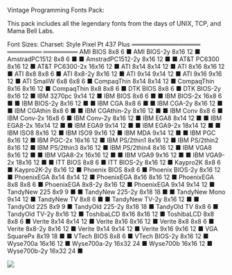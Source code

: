 Vintage Programming Fonts Pack:

This pack includes all the legendary fonts from the days of UNIX, TCP, and Mama Bell Labs. 

Font             Sizes:   Charset:
Style            Pixel Pt 437 Plus
════════════════ ════════ ════════
AMI BIOS         8x8    6  ■
AMI BIOS-2y      8x16  12  ■
AmstradPC1512    8x8    6  ■   ■
AmstradPC1512-2y 8x16  12  ■   ■
AT&T PC6300      8x16  12  ■
AT&T PC6300-2x   16x16 12  ■
ATI 8x14         8x14  12  ■
ATI 8x16         8x16  12  ■
ATI 8x8          8x8    6  ■
ATI 8x8-2y       8x16  12  ■
ATI 9x14         9x14  12  ■
ATI 9x16         9x16  12  ■
ATI SmallW 6x8   6x8    6  ■
CompaqThin 8x14  8x14  12  ■
CompaqThin 8x16  8x16  12  ■
CompaqThin 8x8   8x8    6  ■
DTK BIOS         8x8    6  ■
DTK BIOS-2y      8x16  12  ■
IBM 3270pc       9x14  12  ■
IBM BIOS         8x8    6  ■   ■
IBM BIOS-2x      16x8   6  ■   ■
IBM BIOS-2y      8x16  12  ■   ■
IBM CGA          8x8    6  ■   ■
IBM CGA-2y       8x16  12  ■   ■
IBM CGAthin      8x8    6  ■   ■
IBM CGAthin-2y   8x16  12  ■   ■
IBM Conv         8x8    6  ■
IBM Conv-2x      16x8   6  ■
IBM Conv-2y      8x16  12  ■
IBM EGA8         8x14  12  ■   ■
IBM EGA8-2x      16x14 12  ■   ■
IBM EGA9         9x14  12  ■   ■
IBM EGA9-2x      18x14 12  ■   ■
IBM ISO8         8x16  12  ■
IBM ISO9         9x16  12  ■
IBM MDA          9x14  12  ■   ■
IBM PGC          8x16  12  ■
IBM PGC-2x       16x16 12  ■
IBM PS/2thin1    8x16  12  ■
IBM PS/2thin2    8x16  12  ■
IBM PS/2thin3    8x16  12  ■
IBM PS/2thin4    8x16  12  ■
IBM VGA8         8x16  12  ■   ■
IBM VGA8-2x      16x16 12  ■   ■
IBM VGA9         9x16  12  ■   ■
IBM VGA9-2x      18x16 12  ■   ■
ITT BIOS         8x8    6  ■
ITT BIOS-2y      8x16  12  ■
Kaypro2K         8x8    6  ■
Kaypro2K-2y      8x16  12  ■
Phoenix BIOS     8x8    6  ■
Phoenix BIOS-2y  8x16  12  ■
PhoenixEGA 8x14  8x14  12  ■
PhoenixEGA 8x16  8x16  12  ■
PhoenixEGA 8x8    8x8    6  ■
PhoenixEGA 8x8-2y 8x16  12  ■
PhoenixEGA 9x14   9x14  12  ■
TandyNew 225      8x9    9  ■   ■
TandyNew 225-2y   8x18  18  ■   ■
TandyNew Mono     9x14  12  ■
TandyNew TV       8x8    6  ■   ■
TandyNew TV-2y    8x16  12  ■   ■
TandyOld 225      8x9    9  ■
TandyOld 225-2y   8x18  18  ■
TandyOld TV       8x8    6  ■
TandyOld TV-2y    8x16  12  ■
ToshibaLCD 8x16   8x16  12  ■
ToshibaLCD 8x8    8x8    6  ■
Verite 8x14       8x14  12  ■
Verite 8x16       8x16  12  ■
Verite 8x8        8x8    6  ■
Verite 8x8-2y     8x16  12  ■
Verite 9x14       9x14  12  ■
Verite 9x16       9x16  12  ■
VGA SquarePx      8x19  18  ■   ■
VTech BIOS        8x8    6  ■
VTech BIOS-2y     8x16  12  ■
Wyse700a          16x16 12  ■
Wyse700a-2y       16x32 24  ■
Wyse700b          16x16 12  ■
Wyse700b-2y       16x32 24  ■


![](sample.png)
